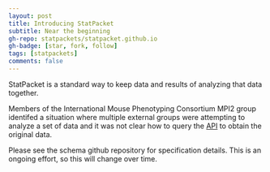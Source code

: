 ```yaml
---
layout: post
title: Introducing StatPacket
subtitle: Near the beginning
gh-repo: statpackets/statpacket.github.io
gh-badge: [star, fork, follow]
tags: [statpackets]
comments: false
---
```


StatPacket is a standard way to keep data and results of analyzing that data together.

Members of the International Mouse Phenotyping Consortium MPI2 group identifed a situation where multiple external groups were attempting to analyze a set of data and it was not clear how to query the [API](https://www.mousephenotype.org/help/api-access/) to obtain the original data.

Please see the schema github repository for specification details.  This is an ongoing effort, so this will change over time.
